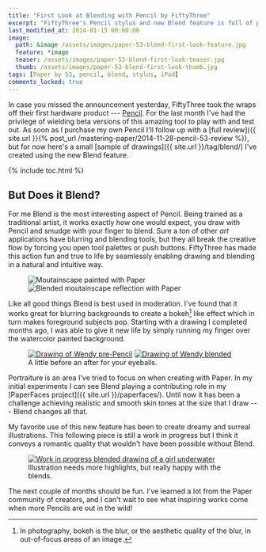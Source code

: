 ```yaml
---
title: "First Look at Blending with Pencil by FiftyThree"
excerpt: "FiftyThree's Pencil stylus and new Blend feature is full of promise. Here’s a taste of what is possible using them."
last_modified_at: 2014-01-15 00:00:00
image:
  path: &image /assets/images/paper-53-blend-first-look-feature.jpg
  feature: *image
  teaser: /assets/images/paper-53-blend-first-look-teaser.jpg
  thumb: /assets/images/paper-53-blend-first-look-thumb.jpg
tags: [Paper by 53, pencil, blend, stylus, iPad]
comments_locked: true
---
```


In case you missed the announcement yesterday, FiftyThree took the wraps off their first hardware product --- [Pencil](http://fiftythree.com/pencil). For the last month I've had the privilege of wielding beta versions of this amazing tool to play with and test out. As soon as I purchase my own Pencil I'll follow up with a [full review]({{ site.url }}{% post_url /mastering-paper/2014-11-28-pencil-53-review %}), but for now here's a small [sample of drawings]({{ site.url }}/tag/blend/) I've created using the new Blend feature.

{% include toc.html %}

## But Does it Blend?

For me Blend is the most interesting aspect of Pencil. Being trained as a traditional artist, it works exactly how one would expect, you draw with Pencil and smudge with your finger to blend. Sure a ton of other *art* applications have blurring and blending tools, but they all break the creative flow by forcing you open tool palettes or push buttons. FiftyThree has made this action fun and true to life by seamlessly enabling drawing and blending in a natural and intuitive way.

<figure class="half">
  <img src="{{ site.url }}/assets/images/paper-53-blend-moutain.jpg" alt="Moutainscape painted with Paper">
  <img src="{{ site.url }}/assets/images/paper-53-blend-moutain-reflection.jpg" alt="Blended moutainscape reflection with Paper">
</figure>

Like all good things Blend is best used in moderation. I've found that it works great for blurring backgrounds to create a bokeh[^bokeh] like effect which in turn makes foreground subjects pop. Starting with a drawing I completed months ago, I was able to give it new life by simply running my finger over the watercolor painted background.

[^bokeh]: In photography, bokeh is the blur, or the aesthetic quality of the blur, in out-of-focus areas of an image.

<figure class="half">
  <a href="{{ site.url }}/assets/images/paper-53-wendy-forest-lg.jpg"><img src="{{ site.url }}/assets/images/paper-53-wendy-forest.jpg" alt="Drawing of Wendy pre-Pencil"></a>
  <a href="{{ site.url }}/assets/images/paper-53-wendy-forest-blend-lg.jpg"><img src="{{ site.url }}/assets/images/paper-53-wendy-forest-blend.jpg" alt="Drawing of Wendy blended"></a>
  <figcaption>A little before an after for your eyeballs.</figcaption>
</figure>

Portraiture is an area I've tried to focus on when creating with Paper. In my initial experiments I can see Blend playing a contributing role in my [PaperFaces project]({{ site.url }}/paperfaces/). Until now it has been a challenge achieving realistic and smooth skin tones at the size that I draw --- Blend changes all that.

My favorite use of this new feature has been to create dreamy and surreal illustrations. This following piece is still a work in progress but I think it conveys a romantic quality that wouldn't have been possible without Blend.

<figure>
	<a href="{{ site.url }}/assets/images/paper-53-girl-underwater-wip-lg.jpg"><img src="{{ site.url }}/assets/images/paper-53-girl-underwater-wip.jpg" alt="Work in progress blended drawing of a girl underwater"></a>
	<figcaption>Illustration needs more highlights, but really happy with the blends.</figcaption>
</figure>

The next couple of months should be fun. I've learned a lot from the Paper community of creators, and I can't wait to see what inspiring works come when more Pencils are out in the wild!

